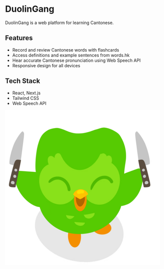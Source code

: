 # DuolinGang

DuolinGang is a web platform for learning Cantonese.

## Features

- Record and review Cantonese words with flashcards
- Access definitions and example sentences from words.hk
- Hear accurate Cantonese pronunciation using Web Speech API
- Responsive design for all devices

## Tech Stack

- React, Next.js
- Tailwind CSS
- Web Speech API
  
![DuolinGang Screenshot](public/images/bird.png)